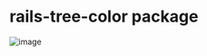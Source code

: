 # rails-tree-color package

![image](https://user-images.githubusercontent.com/7274458/136018364-c800d3e3-bed8-4648-9e3f-e174da4431b0.png)
